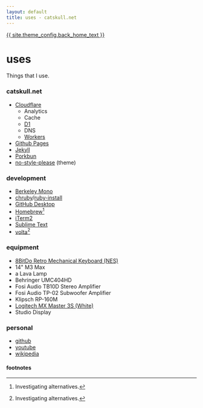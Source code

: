 ```yaml
---
layout: default
title: uses - catskull.net
---
```

<a href="/">{{ site.theme_config.back_home_text }}</a>

# uses

Things that I use.

### catskull.net
- [Cloudflare](https://www.cloudflare.com)
  - Analytics
  - Cache
  - [D1](https://developers.cloudflare.com/d1/)
  - DNS
  - [Workers](https://developers.cloudflare.com/workers/)
- [Github Pages](https://pages.github.com)
- [Jekyll](https://jekyllrb.com)
- [Porkbun](https://porkbun.com)
- [no-style-please](https://github.com/riggraz/no-style-please) (theme)

### development
- [Berkeley Mono](https://berkeleygraphics.com/typefaces/berkeley-mono/)
- [chruby](https://github.com/postmodern/chruby)/[ruby-install](https://github.com/postmodern/ruby-install)
- [GitHub Desktop](https://desktop.github.com)
- [Homebrew](https://brew.sh)[^a]
- [iTerm2](https://iterm2.com)
- [Sublime Text](https://www.sublimetext.com/index2)
- [volta](https://volta.sh)[^a]

### equipment
- [8BitDo Retro Mechanical Keyboard (NES)](https://www.8bitdo.com/retro-mechanical-keyboard/)
- 14" M3 Max
- a Lava Lamp
- Behringer UMC404HD
- Fosi Audio TB10D Stereo Amplifier
- Fosi Audio TP-02 Subwoofer Amplifier
- Klipsch RP-160M
- [Logitech MX Master 3S (White)](https://www.logitech.com/en-us/products/mice/mx-master-3s.910-006558.html)
- Studio Display

### personal
- [github](https://github.com/catskull)
- [youtube](https://www.youtube.com/channel/UCHZOwvEh9FAG95RO3PWhe5g)
- [wikipedia](https://en.wikipedia.org/wiki/User:Catskull)


#### footnotes
[^a]: Investigating alternatives.

